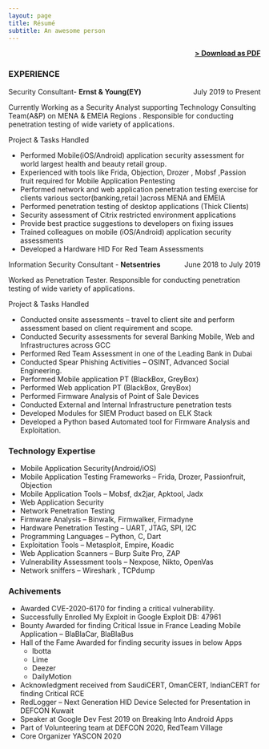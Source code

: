 ```yaml
---
layout: page
title: Résumé
subtitle: An awesome person
---
```


<span style="float: right; "><a href="{{ '/assets/Husinul_Sanub.pdf' | prepend: site.baseurl }}"><strong>> Download as PDF</strong></a> </span>
<br>

### EXPERIENCE

Security Consultant- **Ernst & Young(EY)** <span style="float: right; ">July 2019 to Present</span>  

Currently Working as a Security Analyst supporting Technology Consulting Team(A&P) on MENA & EMEIA Regions . Responsible for conducting penetration testing of wide variety of applications.

Project & Tasks Handled

- Performed Mobile(iOS/Android) application security assessment for world largest health and beauty retail group.
- Experienced with tools like Frida, Objection, Drozer , Mobsf ,Passion fruit required for Mobile Application Pentesting
- Performed network and web application penetration testing exercise for clients various sector(banking,retail )across MENA and EMEIA
- Performed penetration testing of desktop applications (Thick Clients)
- Security assessment of Citrix restricted environment applications
- Provide best practice suggestions to developers on fixing issues
- Trained colleagues on mobile (iOS/Android) application security assessments
- Developed a Hardware HID For Red Team Assessments

 
Information Security Consultant - **Netsentries** <span style="float: right; ">June 2018 to July 2019</span>  

Worked as Penetration Tester. Responsible for conducting penetration testing of wide variety of applications.
 
Project & Tasks Handled

- Conducted onsite assessments – travel to client site and perform assessment based on client requirement and scope.
- Conducted Security assessments for several Banking Mobile, Web and Infrastructures across GCC
- Performed Red Team Assessment in one of the Leading Bank in Dubai
- Conducted Spear Phishing Activities – OSINT, Advanced Social Engineering.
- Performed Mobile application PT (BlackBox, GreyBox)
- Performed Web application PT (BlackBox, GreyBox)
- Performed Firmware Analysis of Point of Sale Devices
- Conducted External and Internal Infrastructure penetration tests
- Developed Modules for SIEM Product based on ELK Stack
- Developed a Python based Automated tool for Firmware Analysis and Exploitation.

### Technology Expertise

- Mobile Application Security(Android/iOS)
-  Mobile Application Testing Frameworks – Frida, Drozer, Passionfruit, Objection
- Mobile Application Tools – Mobsf, dx2jar, Apktool, Jadx
- Web Application Security
- Network Penetration Testing
- Firmware Analysis – Binwalk, Firmwalker, Firmadyne
- Hardware Penetration Testing – UART, JTAG, SPI, I2C
- Programming Languages – Python, C, Dart
- Exploitation Tools – Metasploit, Empire, Koadic
- Web Application Scanners – Burp Suite Pro, ZAP
- Vulnerability Assessment tools – Nexpose, Nikto, OpenVas
- Network sniffers – Wireshark , TCPdump

### Achivements

- Awarded CVE-2020-6170 for finding a critical vulnerability.
- Successfully Enrolled My Exploit in Google Exploit DB: 47961
- Bounty Awarded for finding Critical Issue in France Leading Mobile Application – BlaBlaCar, BlaBlaBus
- Hall of the Fame Awarded for finding security issues in below Apps
  - Ibotta
  - Lime
  - Deezer
  - DailyMotion
- Acknowledgment received from SaudiCERT, OmanCERT, IndianCERT for finding Critical RCE
- RedLogger – Next Generation HID Device Selected for Presentation in DEFCON Kuwait
- Speaker at Google Dev Fest 2019 on Breaking Into Android Apps
- Part of Volunteering team at DEFCON 2020, RedTeam Village
- Core Organizer YASCON 2020

